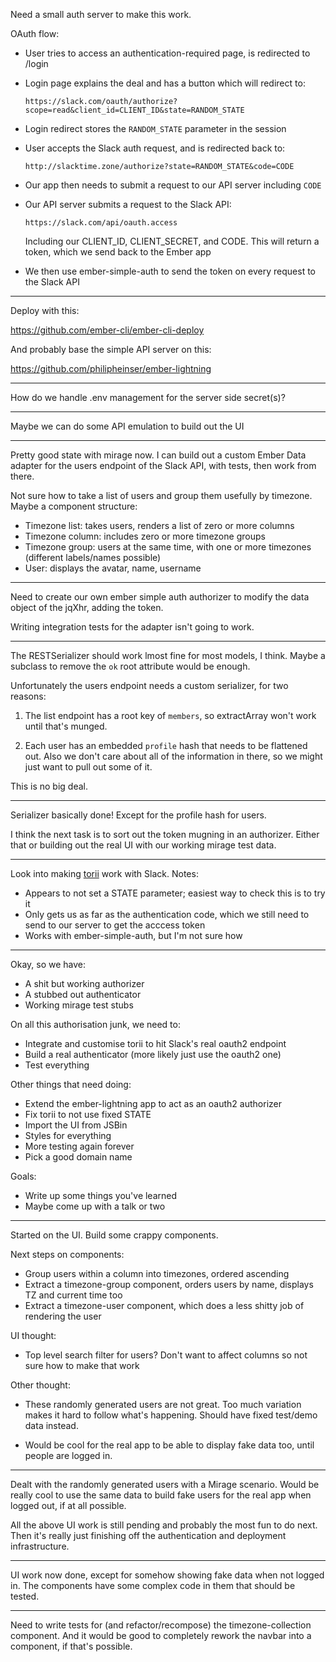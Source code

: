 Need a small auth server to make this work.

OAuth flow:

*   User tries to access an authentication-required page, is redirected to /login

*   Login page explains the deal and has a button which will redirect to:

        https://slack.com/oauth/authorize?scope=read&client_id=CLIENT_ID&state=RANDOM_STATE

*   Login redirect stores the `RANDOM_STATE` parameter in the session

*   User accepts the Slack auth request, and is redirected back to:

        http://slacktime.zone/authorize?state=RANDOM_STATE&code=CODE

*   Our app then needs to submit a request to our API server including `CODE`

*   Our API server submits a request to the Slack API:

        https://slack.com/api/oauth.access

    Including our CLIENT_ID, CLIENT_SECRET, and CODE. This will return a token, which we send back to the Ember app

*   We then use ember-simple-auth to send the token on every request to the Slack API

---

Deploy with this:

https://github.com/ember-cli/ember-cli-deploy

And probably base the simple API server on this:

https://github.com/philipheinser/ember-lightning

---

How do we handle .env management for the server side secret(s)?

---

Maybe we can do some API emulation to build out the UI

---

Pretty good state with mirage now. I can build out a custom Ember Data adapter for the users endpoint of the Slack API, with tests, then work from there.

Not sure how to take a list of users and group them usefully by timezone. Maybe a component structure:

* Timezone list: takes users, renders a list of zero or more columns
* Timezone column: includes zero or more timezone groups
* Timezone group: users at the same time, with one or more timezones (different labels/names possible)
* User: displays the avatar, name, username

---

Need to create our own ember simple auth authorizer to modify the data object of the jqXhr, adding the token.

Writing integration tests for the adapter isn't going to work.

---

The RESTSerializer should work lmost fine for most models, I think. Maybe a subclass to remove the `ok` root attribute would be enough.

Unfortunately the users endpoint needs a custom serializer, for two reasons:

1. The list endpoint has a root key of `members`, so extractArray won't work until that's munged.

2. Each user has an embedded `profile` hash that needs to be flattened out. Also we don't care about all of the information in there, so we might just want to pull out some of it.

This is no big deal.

---

Serializer basically done! Except for the profile hash for users.

I think the next task is to sort out the token mugning in an authorizer. Either that or building out the real UI with our working mirage test data.

---

Look into making [torii](https://github.com/Vestorly/torii) work with Slack. Notes:

* Appears to not set a STATE parameter; easiest way to check this is to try it
* Only gets us as far as the authentication code, which we still need to send to our server to get the acccess token
* Works with ember-simple-auth, but I'm not sure how

---

Okay, so we have:

* A shit but working authorizer
* A stubbed out authenticator
* Working mirage test stubs

On all this authorisation junk, we need to:

* Integrate and customise torii to hit Slack's real oauth2 endpoint
* Build a real authenticator (more likely just use the oauth2 one)
* Test everything

Other things that need doing:

* Extend the ember-lightning app to act as an oauth2 authorizer
* Fix torii to not use fixed STATE
* Import the UI from JSBin
* Styles for everything
* More testing again forever
* Pick a good domain name

Goals:

* Write up some things you've learned
* Maybe come up with a talk or two

---

Started on the UI. Build some crappy components.

Next steps on components:

* Group users within a column into timezones, ordered ascending
* Extract a timezone-group component, orders users by name, displays TZ and current time too
* Extract a timezone-user component, which does a less shitty job of rendering the user

UI thought:

* Top level search filter for users? Don't want to affect columns so not sure how to make that work

Other thought:

* These randomly generated users are not great. Too much variation makes it hard to follow what's happening. Should have fixed test/demo data instead.

* Would be cool for the real app to be able to display fake data too, until people are logged in.

---

Dealt with the randomly generated users with a Mirage scenario. Would be really cool to use the same data to build fake users for the real app when logged out, if at all possible.

All the above UI work is still pending and probably the most fun to do next. Then it's really just finishing off the authentication and deployment infrastructure.

---

UI work now done, except for somehow showing fake data when not logged in. The components have some complex code in them that should be tested.

---

Need to write tests for (and refactor/recompose) the timezone-collection component. And it would be good to completely rework the navbar into a component, if that's possible.
